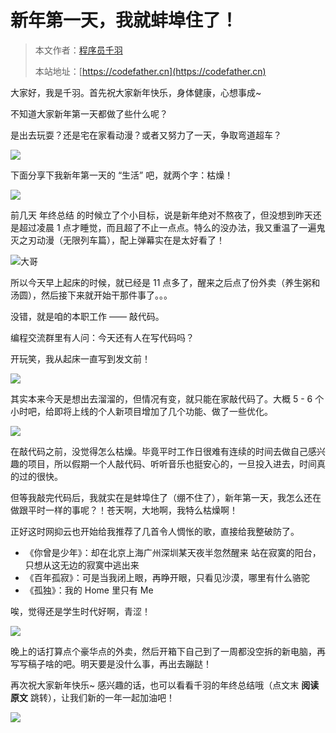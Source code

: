 # 新年第一天，我就蚌埠住了！

> 本文作者：[程序员千羽](https://yuyuanweb.feishu.cn/wiki/Abldw5WkjidySxkKxU2cQdAtnah)
>
> 本站地址：[https://codefather.cn](https://codefather.cn)

大家好，我是千羽。首先祝大家新年快乐，身体健康，心想事成~

不知道大家新年第一天都做了些什么呢？

是出去玩耍？还是宅在家看动漫？或者又努力了一天，争取弯道超车？

![](https://pic.yupi.icu/5563/202311041327582.png)

下面分享下我新年第一天的 “生活” 吧，就两个字：枯燥！

![](https://pic.yupi.icu/5563/202311041327519.png)

前几天 年终总结 的时候立了个小目标，说是新年绝对不熬夜了，但没想到昨天还是超过凌晨 1 点才睡觉，而且超了不止一点点。特么的没办法，我又重温了一遍鬼灭之刃动漫（无限列车篇），配上弹幕实在是太好看了！

![](https://pic.yupi.icu/5563/202311041327699.png)大哥

所以今天早上起床的时候，就已经是 11 点多了，醒来之后点了份外卖（养生粥和汤圆），然后接下来就开始干那件事了。。。

没错，就是咱的本职工作 —— 敲代码。

编程交流群里有人问：今天还有人在写代码吗？

开玩笑，我从起床一直写到发文前！

![](https://pic.yupi.icu/5563/202311041327517.png)

其实本来今天是想出去溜溜的，但情况有变，就只能在家敲代码了。大概 5 - 6 个小时吧，给即将上线的个人新项目增加了几个功能、做了一些优化。

![](https://pic.yupi.icu/5563/202311041327648.png)

在敲代码之前，没觉得怎么枯燥。毕竟平时工作日很难有连续的时间去做自己感兴趣的项目，所以假期一个人敲代码、听听音乐也挺安心的，一旦投入进去，时间真的过的很快。

但等我敲完代码后，我就实在是蚌埠住了（绷不住了），新年第一天，我怎么还在做跟平时一样的事呢？！苍天啊，大地啊，我特么枯燥啊！

正好这时网抑云也开始给我推荐了几首令人惆怅的歌，直接给我整破防了。

- 《你曾是少年》：却在北京上海广州深圳某天夜半忽然醒来 站在寂寞的阳台，只想从这无边的寂寞中逃出来
- 《百年孤寂》：可是当我闭上眼，再睁开眼，只看见沙漠，哪里有什么骆驼
- 《孤独》：我的 Home 里只有 Me

唉，觉得还是学生时代好啊，青涩！

![](https://pic.yupi.icu/5563/202311041327525.png)

晚上的话打算点个豪华点的外卖，然后开箱下自己到了一周都没空拆的新电脑，再写写稿子啥的吧。明天要是没什么事，再出去蹦跶！

再次祝大家新年快乐~ 感兴趣的话，也可以看看千羽的年终总结哦（点文末 **阅读原文** 跳转），让我们新的一年一起加油吧！

![](https://pic.yupi.icu/5563/202311041327837.png)